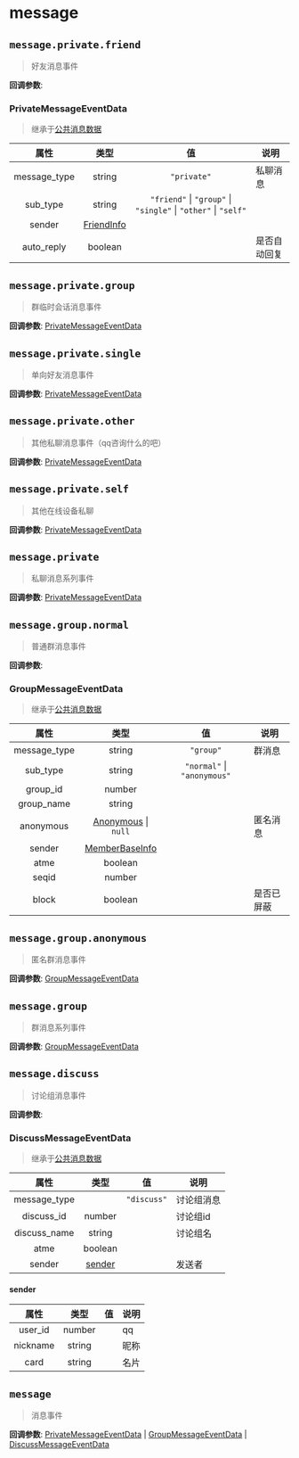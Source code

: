 # message

## `message.private.friend`

> 好友消息事件

**回调参数**:

### PrivateMessageEventData

>继承于[公共消息数据](../api/应用类api.md#commonmessageeventdata)

|属性|类型|值|说明|
:--:|:-:|:--:|-
message_type|string|`"private"`| 私聊消息
sub_type|string|`"friend"` \| `"group"` \| `"single"` \| `"other"` \| `"self"`|
sender|[FriendInfo](../api/成员属性.md#friendinfo)||
auto_reply|boolean|| 是否自动回复

## `message.private.group`

> 群临时会话消息事件

**回调参数**:
[PrivateMessageEventData](#privatemessageeventdata)

## `message.private.single`

> 单向好友消息事件

**回调参数**:
[PrivateMessageEventData](#privatemessageeventdata)

## `message.private.other`

> 其他私聊消息事件（qq咨询什么的吧）

**回调参数**:
[PrivateMessageEventData](#privatemessageeventdata)

## `message.private.self`

> 其他在线设备私聊

**回调参数**:
[PrivateMessageEventData](#privatemessageeventdata)

## `message.private`

> 私聊消息系列事件

**回调参数**:
[PrivateMessageEventData](#privatemessageeventdata)

## `message.group.normal`

> 普通群消息事件

**回调参数**:

### GroupMessageEventData

>继承于[公共消息数据](../api/应用类api.md#commonmessageeventdata)

|属性|类型|值|说明|
:--:|:-:|:--:|-
message_type|string|`"group"`| 群消息
sub_type|string|`"normal"` \| `"anonymous"`|
group_id|number||
group_name|string||
anonymous|[Anonymous](../api/应用类api.md#anonymous) \| `null`||匿名消息
sender|[MemberBaseInfo](../api/成员属性.md#memberbaseinfo)||
atme|boolean||
seqid|number||
block|boolean|| 是否已屏蔽

## `message.group.anonymous`

> 匿名群消息事件

**回调参数**:
[GroupMessageEventData](#groupinviteeventdata)

## `message.group`

> 群消息系列事件

**回调参数**:
[GroupMessageEventData](#groupinviteeventdata)

## `message.discuss`

> 讨论组消息事件

**回调参数**:

### DiscussMessageEventData

>继承于[公共消息数据](../api/应用类api.md#commonmessageeventdata)

|属性|类型|值|说明|
:--:|:-:|:--:|-
message_type||`"discuss"`| 讨论组消息
discuss_id|number||讨论组id
discuss_name|string||讨论组名
atme|boolean||
sender|[sender](#sender)||发送者

#### sender

|属性|类型|值|说明|
:--:|:-:|:--:|-
user_id|number||qq
nickname|string||昵称
card|string||名片

## `message`

> 消息事件

**回调参数**:
[PrivateMessageEventData](#privatemessageeventdata) | [GroupMessageEventData](#groupmessageeventdata) | [DiscussMessageEventData](#discussmessageeventdata)

